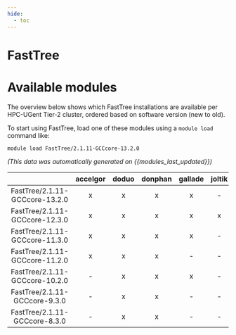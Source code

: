 ```yaml
---
hide:
  - toc
---
```


FastTree
========

# Available modules


The overview below shows which FastTree installations are available per HPC-UGent Tier-2 cluster, ordered based on software version (new to old).

To start using FastTree, load one of these modules using a `module load` command like:

```shell
module load FastTree/2.1.11-GCCcore-13.2.0
```

*(This data was automatically generated on {{modules_last_updated}})*  

| |accelgor|doduo|donphan|gallade|joltik|shinx|skitty|
| :---: | :---: | :---: | :---: | :---: | :---: | :---: | :---: |
|FastTree/2.1.11-GCCcore-13.2.0|x|x|x|x|-|x|x|
|FastTree/2.1.11-GCCcore-12.3.0|x|x|x|x|x|x|x|
|FastTree/2.1.11-GCCcore-11.3.0|x|x|x|x|-|-|-|
|FastTree/2.1.11-GCCcore-11.2.0|x|x|x|-|-|-|-|
|FastTree/2.1.11-GCCcore-10.2.0|-|x|x|x|-|-|-|
|FastTree/2.1.11-GCCcore-9.3.0|-|x|x|-|-|-|-|
|FastTree/2.1.11-GCCcore-8.3.0|-|x|x|-|-|-|-|
